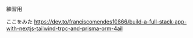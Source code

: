 練習用

ここをみた
https://dev.to/franciscomendes10866/build-a-full-stack-app-with-nextjs-tailwind-trpc-and-prisma-orm-4ail
